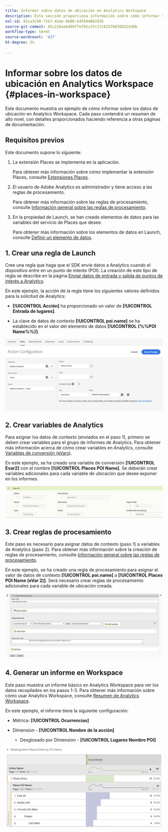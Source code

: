```yaml
---
title: Informar sobre datos de ubicación en Analytics Workspace
description: Esta sección proporciona información sobre cómo informar sobre los datos de ubicación en Analytics Workspace.
exl-id: 45ca3c80-71b7-41de-9b00-645504061935
source-git-commit: d5c216aebd99ffef01c37c17c62576835b52438b
workflow-type: tm+mt
source-wordcount: '427'
ht-degree: 3%

---
```


# Informar sobre los datos de ubicación en Analytics Workspace {#places-in-workspace}

Este documento muestra un ejemplo de cómo informar sobre los datos de ubicación en Analytics Workspace. Cada paso contendrá un resumen de alto nivel, con detalles proporcionados haciendo referencia a otras páginas de documentación.

## Requisitos previos

Este documento supone lo siguiente:

1. La extensión Places se implementa en la aplicación.

   Para obtener más información sobre cómo implementar la extensión Places, consulte [Extensiones Places](/help/places-ext-aep-sdks/places-extension/places-extension.md).

1. El usuario de Adobe Analytics es administrador y tiene acceso a las reglas de procesamiento.

   Para obtener más información sobre las reglas de procesamiento, consulte [Información general sobre las reglas de procesamiento](https://experienceleague.adobe.com/docs/analytics/admin/admin-tools/manage-report-suites/edit-report-suite/report-suite-general/c-processing-rules/processing-rules.html?lang=es).

1. En la propiedad de Launch, se han creado elementos de datos para las variables del servicio de Places que desee.

   Para obtener más información sobre los elementos de datos en Launch, consulte [Definir un elemento de datos](/help/use-places-launch-workflow/define-data-elements.md).


## 1. Crear una regla de Launch

Cree una regla que haga que el SDK envíe datos a Analytics cuando el dispositivo entre en un punto de interés (POI). La creación de este tipo de regla se describe en la página [Enviar datos de entrada y salida de puntos de interés a Analytics](/help/use-places-with-other-solutions/places-adobe-analytics/use-places-adobe-analytics.md).

En este ejemplo, la acción de la regla tiene los siguientes valores definidos para la solicitud de Analytics:

* **[!UICONTROL Acción]** ha proporcionado un valor de **[!UICONTROL Entrada de lugares]**.

* La clave de datos de contexto **[!UICONTROL poi.name]** se ha establecido en el valor del elemento de datos **[!UICONTROL {%%POI Name%%}]**.

![&quot;estableció una acción&quot;](/help/assets/pt-setAction.png)

## 2. Crear variables de Analytics

Para asignar los datos de contexto (enviados en el paso 1), primero se deben crear variables para el grupo de informes de Analytics. Para obtener más información acerca de cómo crear variables en Analytics, consulte [Variables de conversión (eVars)](https://experienceleague.adobe.com/docs/analytics/implementation/vars/page-vars/evar.html?lang=es).

En este ejemplo, se ha creado una variable de conversión **[!UICONTROL Evar2]** con el nombre **[!UICONTROL Places POI Name]**. Se deberán crear variables adicionales para cada variable de ubicación que desee exponer en los informes.

![&quot;crear una variable de analytics&quot;](/help/assets/aa-evar.png)

## 3. Crear reglas de procesamiento

Este paso es necesario para asignar datos de contexto (paso 1) a variables de Analytics (paso 2). Para obtener más información sobre la creación de reglas de procesamiento, consulte [Información general sobre las reglas de procesamiento](https://experienceleague.adobe.com/docs/analytics/admin/admin-tools/manage-report-suites/edit-report-suite/report-suite-general/c-processing-rules/processing-rules.html?lang=es).

En este ejemplo, se ha creado una regla de procesamiento para asignar el valor de datos de contexto **[!UICONTROL poi.name]** a **[!UICONTROL Places POI Name (eVar 2)]**. Será necesario crear reglas de procesamiento adicionales para cada variable de ubicación creada.

![&quot;crear una regla de procesamiento&quot;](/help/assets/aa-processing-rule.png)

## 4. Generar un informe en Workspace

Este paso muestra un informe básico en Analytics Workspace para ver los datos recopilados en los pasos 1-3. Para obtener más información sobre cómo usar Analytics Workspace, consulte [Resumen de Analytics Workspace](https://experienceleague.adobe.com/docs/analytics/analyze/analysis-workspace/home.html?lang=es).

En este ejemplo, el informe tiene la siguiente configuración:

* Métrica: **[!UICONTROL Ocurrencias]**

* Dimension - **[!UICONTROL Nombre de la acción]**

   * Desglosado por Dimension - **[!UICONTROL Lugares Nombre POI]**

![&quot;crear un informe en el espacio de trabajo&quot;](/help/assets/aa-workspace.png)
